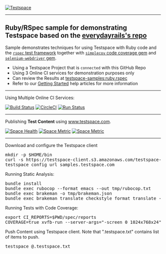[![Testspace](https://www.testspace.com/img/Testspace.png)](https://www.testspace.com)

***

## Ruby/RSpec sample for demonstrating Testspace based on the [everydayrails's  repo](https://github.com/everydayrails/rails-4-1-rspec-3-0)

Sample demonstrates techniques for using Testspace with Ruby code and the [`rspec` test framework](http://rspec.info/) together with [`simplecov` code coverage gem](https://github.com/colszowka/simplecov) and [`selenium-webdriver` gem](https://rubygems.org/gems/selenium-webdriver/).

  * Using a Testspace Project that is `connected` with this GitHub Repo
  * Using 3 Online CI services for demonstration purposes only
  * Can review the Results at [testspace-samples:ruby.rspec](https://samples.testspace.com/projects/testspace-samples:ruby.rspec)  
  * Refer to our [Getting Started](https://help.testspace.com/getting-started) help articles for more information

***
Using Multiple Online CI Services:

[![Build Status](https://travis-ci.org/testspace-samples/ruby.rspec.svg?branch=master)](https://travis-ci.org/testspace-samples/ruby.rspec)
[![CircleCI](https://circleci.com/gh/testspace-samples/ruby.rspec.svg?style=svg)](https://circleci.com/gh/testspace-samples/ruby.rspec)
[![Run Status](https://api.shippable.com/projects/5710e82e2a8192902e1c2199/badge?branch=master)](https://app.shippable.com/projects/5710e82e2a8192902e1c2199)


***
Publishing **Test Content** using www.testspace.com.

[![Space Health](https://samples.testspace.com/spaces/726/badge?token=8d82eaaa19bc5693497a7d1c517828c343a77168)](https://samples.testspace.com/spaces/726 "Test Cases")
[![Space Metric](https://samples.testspace.com/spaces/726/metrics/658/badge?token=e2c5d9cbca50a6b3a2e891c3ca3631f2bf05e40c)](https://samples.testspace.com/spaces/726/schema/Code%20Coverage "Code Coverage (lines)")
[![Space Metric](https://samples.testspace.com/spaces/726/metrics/659/badge?token=9cc9e80131a7f91629c83ea332f652c1a13bd66d)](https://samples.testspace.com/spaces/726/schema/Static%20Analysis "Static Analysis (issues)")

***
Download and configure the Testspace client 

<pre>
mkdir -p $HOME/bin
curl -s https://testspace-client.s3.amazonaws.com/testspace-linux.tgz | tar -zxvf- -C $HOME/bin
testspace config url samples.testspace.com
</pre>


Running Static Analysis:

<pre>
bundle install
bundle exec rubocop --format emacs --out tmp/rubocop.txt
bundle exec brakeman -o tmp/brakeman.json
bundle exec brakeman_translate_checkstyle_format translate --file="tmp/brakeman.json" > tmp/brakeman_checkstyle.xml
</pre> 

Running Tests with Code Coverage:

<pre>
export CI_REPORTS=$PWD/spec/reports
COVERAGE=true xvfb-run --server-args="-screen 0 1024x768x24" bundle exec rake ci:setup:rspec spec
</pre>

Push Content using Testspace client. Note that ".testspace.txt" contains list of items to push.

<pre>
testspace @.testspace.txt
</pre>